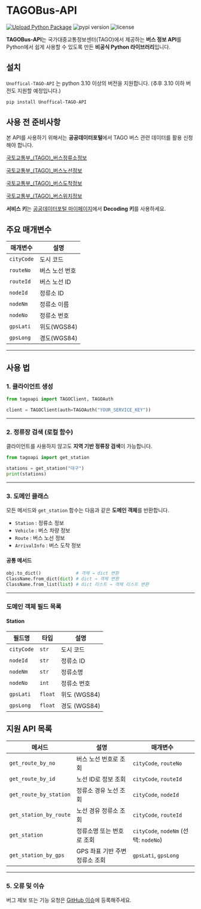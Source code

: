# TAGOBus-API
[![Upload Python Package](https://github.com/hyuntroll/TAGOBus-API/actions/workflows/python-publish.yml/badge.svg)](https://github.com/hyuntroll/TAGOBus-API/actions/workflows/python-publish.yml)
![pypi version](https://img.shields.io/pypi/v/Unoffical-Tago-API) ![license](https://img.shields.io/github/license/hyuntroll/TAGOBus-API)

**TAGOBus-API**는 국가대중교통정보센터(TAGO)에서 제공하는 **버스 정보 API**를 Python에서 쉽게 사용할 수 있도록 만든 **비공식 Python 라이브러리**입니다.



## 설치

`Unoffical-TAGO-API` 는 python 3.10 이상의 버전을 지원합니다. (추후 3.10 이하 버전도 지원할 예정입니다.)

```bash
pip install Unoffical-TAGO-API
```

## 사용 전 준비사항

본 API를 사용하기 위해서는 **공공데이터포털**에서 TAGO 버스 관련 데이터를 활용 신청해야 합니다.

[국토교통부_(TAGO)_버스정류소정보](https://www.data.go.kr/data/15098534/openapi.do)

[국토교통부_(TAGO)_버스노선정보](https://www.data.go.kr/data/15098529/openapi.do)

[국토교통부_(TAGO)_버스도착정보](https://www.data.go.kr/data/15098530/openapi.do)

[국토교통부_(TAGO)_버스위치정보](https://www.data.go.kr/data/15098533/openapi.do)

**서비스 키**는 [공공데이터포털 마이페이지](https://www.data.go.kr/iim/main/mypageMain.do)에서 **Decoding 키**를 사용하세요.


## 주요 매개변수

| 매개변수  | 설명 |
|-----------|------|
| `cityCode` | 도시 코드 |
| `routeNo`  | 버스 노선 번호 |
| `routeId`  | 버스 노선 ID |
| `nodeId`   | 정류소 ID |
| `nodeNm`   | 정류소 이름 |
| `nodeNo`   | 정류소 번호 |
| `gpsLati`  | 위도(WGS84) |
| `gpsLong`  | 경도(WGS84) |

---

## 사용 법

### 1. 클라이언트 생성

```python
from tagoapi import TAGOClient, TAGOAuth

client = TAGOClient(auth=TAGOAuth("YOUR_SERVICE_KEY"))
```
---

### 2. 정류장 검색 (로컬 함수)
클라이언트를 사용하지 않고도 **지역 기반 정류장 검색**이 가능합니다.

```python
from tagoapi import get_station

stations = get_station("대구")
print(stations)
```

---

### 3. 도메인 클래스

모든 메서드와 `get_station` 함수는 다음과 같은 **도메인 객체**를 반환합니다.

- `Station` : 정류소 정보  
- `Vehicle` : 버스 차량 정보  
- `Route` : 버스 노선 정보  
- `ArrivalInfo` : 버스 도착 정보

#### 공통 메서드
~~~python
obj.to_dict()             # 객체 → dict 변환
ClassName.from_dict(dict) # dict → 객체 변환
ClassName.from_list(list) # dict 리스트 → 객체 리스트 변환
~~~

---

### 도메인 객체 필드 목록

#### **Station**
| 필드명 | 타입 | 설명 |
|--------|------|------|
| `cityCode` | `str` | 도시 코드 |
| `nodeId` | `str` | 정류소 ID |
| `nodeNm` | `str` | 정류소명 |
| `nodeNo` | `int` | 정류소 번호 |
| `gpsLati` | `float` | 위도 (WGS84) |
| `gpsLong` | `float` | 경도 (WGS84) |


## 지원 API 목록

| 메서드 | 설명 | 매개변수 |
|--------|------|----------|
| `get_route_by_no` | 버스 노선 번호로 조회 | `cityCode`, `routeNo` |
| `get_route_by_id` | 노선 ID로 정보 조회 | `cityCode`, `routeId` |
| `get_route_by_station` | 정류소 경유 노선 조회 | `cityCode`, `nodeId` |
| `get_station_by_route` | 노선 경유 정류소 조회 | `cityCode`, `routeId` |
| `get_station` | 정류소명 또는 번호로 조회 | `cityCode`, `nodeNm` (선택: `nodeNo`) |
| `get_station_by_gps` | GPS 좌표 기반 주변 정류소 조회 | `gpsLati`, `gpsLong` |

---
### 5. 오류 및 이슈
버그 제보 또는 기능 요청은 [GitHub 이슈](https://github.com/hyuntroll/TAGOBus-API/issues)에 등록해주세요.